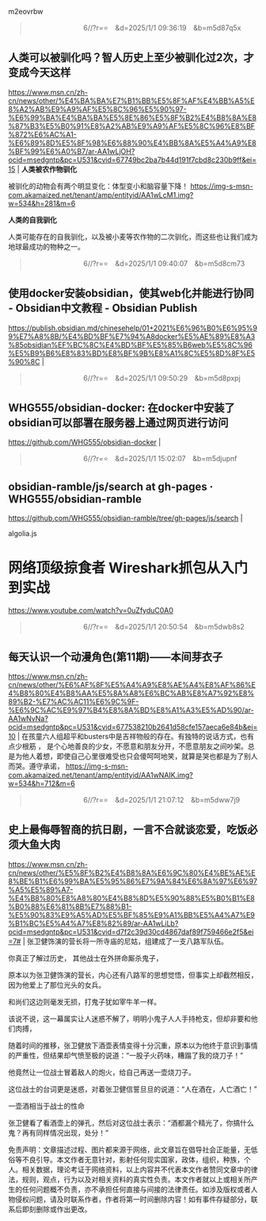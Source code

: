 m2eovrbw
>　　　　　　　　6//?r=⭐　&d=2025/1/1 09:36:19　&b=m5d87q5x
## 人类可以被驯化吗？智人历史上至少被驯化过2次，才变成今天这样
https://www.msn.cn/zh-cn/news/other/%E4%BA%BA%E7%B1%BB%E5%8F%AF%E4%BB%A5%E8%A2%AB%E9%A9%AF%E5%8C%96%E5%90%97-%E6%99%BA%E4%BA%BA%E5%8E%86%E5%8F%B2%E4%B8%8A%E8%87%B3%E5%B0%91%E8%A2%AB%E9%A9%AF%E5%8C%96%E8%BF%872%E6%AC%A1-%E6%89%8D%E5%8F%98%E6%88%90%E4%BB%8A%E5%A4%A9%E8%BF%99%E6%A0%B7/ar-AA1wLjOH?ocid=msedgntp&pc=U531&cvid=67749bc2ba7b44d191f7cbd8c230b9ff&ei=15
|
**人类被农作物驯化**

被驯化的动物会有两个明显变化：体型变小和脑容量下降！
https://img-s-msn-com.akamaized.net/tenant/amp/entityid/AA1wLcM1.img?w=534&h=281&m=6

**人类的自我驯化**

人类可能存在的自我驯化，以及被小麦等农作物的二次驯化，而这些也让我们成为地球最成功的物种之一。

>　　　　　　　　6//?r=⭐　&d=2025/1/1 09:40:07　&b=m5d8cm73
## 使用docker安装obsidian，使其web化并能进行协同 - Obsidian中文教程 - Obsidian Publish
https://publish.obsidian.md/chinesehelp/01+2021%E6%96%B0%E6%95%99%E7%A8%8B/%E4%BD%BF%E7%94%A8docker%E5%AE%89%E8%A3%85obsidian%EF%BC%8C%E4%BD%BF%E5%85%B6web%E5%8C%96%E5%B9%B6%E8%83%BD%E8%BF%9B%E8%A1%8C%E5%8D%8F%E5%90%8C
|

>　　　　　　　　6//?r=⭐　&d=2025/1/1 09:50:29　&b=m5d8pxpj
## WHG555/obsidian-docker: 在docker中安装了obsidian可以部署在服务器上通过网页进行访问
https://github.com/WHG555/obsidian-docker
|

>　　　　　　　　6//?r=⭐　&d=2025/1/1 15:02:07　&b=m5djupnf
## obsidian-ramble/js/search at gh-pages · WHG555/obsidian-ramble
https://github.com/WHG555/obsidian-ramble/tree/gh-pages/js/search
|

algolia.js

# 网络顶级掠食者 Wireshark抓包从入门到实战
https://www.youtube.com/watch?v=0uZfyduC0A0

>　　　　　　　　6//?r=⭐　&d=2025/1/1 20:50:54　&b=m5dwb8s2
## 每天认识一个动漫角色(第11期)——本间芽衣子
https://www.msn.cn/zh-cn/news/other/%E6%AF%8F%E5%A4%A9%E8%AE%A4%E8%AF%86%E4%B8%80%E4%B8%AA%E5%8A%A8%E6%BC%AB%E8%A7%92%E8%89%B2-%E7%AC%AC11%E6%9C%9F-%E6%9C%AC%E9%97%B4%E8%8A%BD%E8%A1%A3%E5%AD%90/ar-AA1wNvNa?ocid=msedgntp&pc=U531&cvid=677538210b2641d58cfe157aeca6e84b&ei=10
|
在孩童六人组超平和busters中是吉祥物般的存在。有独特的说话方式，也有点少根筋 ，
是个心地善良的少女，不愿意和朋友分开，不愿意朋友之间吵架。总是为他人着想，即使自己心里很难受也只会傻呵呵地笑，就算是哭也都是为了别人而哭。遵守承诺，
https://img-s-msn-com.akamaized.net/tenant/amp/entityid/AA1wNAIK.img?w=534&h=712&m=6

>　　　　　　　　6//?r=⭐　&d=2025/1/1 21:07:12　&b=m5dww7j9
## 史上最侮辱智商的抗日剧，一言不合就谈恋爱，吃饭必须大鱼大肉
https://www.msn.cn/zh-cn/news/other/%E5%8F%B2%E4%B8%8A%E6%9C%80%E4%BE%AE%E8%BE%B1%E6%99%BA%E5%95%86%E7%9A%84%E6%8A%97%E6%97%A5%E5%89%A7-%E4%B8%80%E8%A8%80%E4%B8%8D%E5%90%88%E5%B0%B1%E8%B0%88%E6%81%8B%E7%88%B1-%E5%90%83%E9%A5%AD%E5%BF%85%E9%A1%BB%E5%A4%A7%E9%B1%BC%E5%A4%A7%E8%82%89/ar-AA1wLiLb?ocid=msedgntp&pc=U531&cvid=d7f2c39d30cd4867daf89f759466e2f5&ei=7#
|
张卫健饰演的营长将一所寺庙的尼姑，组建成了一支八路军队伍。

你真正了解过历史，
其他战士在外拼命厮杀鬼子，

原本以为张卫健饰演的营长，内心还有八路军的思想觉悟，但事实上却截然相反，因为他爱上了那位光头的女兵。

和尚们这边则毫发无损，打鬼子犹如宰牛羊一样。

该说不说，这一幕属实让人迷惑不解了，明明小鬼子人人手持枪支，但却非要和他们肉搏，

随着时间的推移，张卫健放下酒壶表情变得十分沉重，原本以为他终于意识到事情的严重性，但结果却气愤至极的说道：“一股子火药味，糟蹋了我的烧刀子！”

他竟然让一位战士冒着敌人的炮火，给自己再送一壶烧刀子。

这位战士的台词更是迷惑，对着张卫健信誓旦旦的说道：“人在酒在，人亡酒亡！”

一壶酒相当于战士的性命

张卫健看了看酒壶上的弹孔，然后对这位战士表示：“酒都漏个精光了，你搞什么鬼？再有同样情况出现，处分！”

免责声明：文章描述过程、图片都来源于网络，此文章旨在倡导社会正能量，无低俗等不良引导。本文作者无意针对，影射任何现实国家，政体，组织，种族，个人。相关数据，理论考证于网络资料，以上内容并不代表本文作者赞同文章中的律法，规则，观点，行为以及对相关资料的真实性负责。本文作者就以上或相关所产生的任何问题概不负责，亦不承担任何直接与间接的法律责任。如涉及版权或者人物侵权问题，请及时联系作者，作者将第一时间删除内容！如有事件存疑部分，联系后即刻删除或作出更改。

